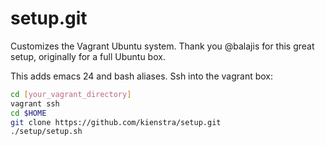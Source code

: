 setup.git
=========
Customizes the Vagrant Ubuntu system. Thank you @balajis for this great setup, originally for a full Ubuntu box.

This adds emacs 24 and bash aliases. Ssh into the vagrant box:

```sh
cd [your_vagrant_directory]
vagrant ssh
cd $HOME
git clone https://github.com/kienstra/setup.git
./setup/setup.sh   
```








